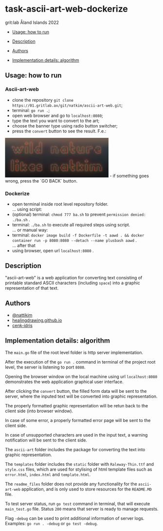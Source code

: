 # task-ascii-art-web-dockerize
grit:lab Åland Islands 2022

- [Usage: how to run](#usage-how-to-run)  

- [Description](#description)  

- [Authors](#authors)  

- [Implementation details: algorithm](#implementation-details-algorithm)  

## Usage: how to run  

### Ascii-art-web

- clone the repository `git clone https://01.gritlab.ax/git/natkim/ascii-art-web.git`;
- terminal: `go run .`;
- open web browser and go to `localhost:8080`;
- type the text you want to convert to the art;
- choose the banner type using radio button switcher;
- press the `convert` button to see the result.
F.e.:  
<img src="readme_files/wnln.png" width=340px>
- if something goes wrong, press the `GO BACK` button.

### Dockerize

- open terminal inside root level repository folder.  
... using script:  
- (optional) terminal: `chmod 777 ba.sh` to prevent `permission denied: ./ba.sh` . 
- terminal: `./ba.sh` to execute all required steps using script.  
... or manual way:  
- terminal: `docker image build -f Dockerfile -t aawd . && docker container run -p 8080:8080 --detach --name plusbash aawd` .  
... after that
- using browser, open url `localhost:8080` .

## Description  

"ascii-art-web" is a web application for converting text consisting of printable standard ASCII characters (including `space`) into a graphic representation of that text.

## Authors  

- [@nattikim](https://github.com/nattikim)  
- [healingdrawing.github.io](https://healingdrawing.github.io)  
- [cenk-idris](https://github.com/cenk-idris)

## Implementation details: algorithm  

The `main.go` file of the root level folder is http server implementation.  

After the execution of the `go run .` command in terminal of the project root level, the server is listening to port `8080`.  

Opening the browser window on the local machine using url `localhost:8080` demonstrates the web application graphical user interface.

After clicking the `convert` button, the filled form data will be sent to the server, where the inputed text will be converted into graphic representation.

The properly formatted graphic representation will be retun back to the client side (into browser window).

In case of some error, a properly formatted error page will be sent to the client side.

In case of unsupported characters are used in the input text, a warning notification will be sent to the client side.  

The `ascii-art` folder includes the package for converting the text into graphic representation.  

The `templates` folder includes the `static` folder with `Raleway-Thin.ttf` and `style.css` files, which are used for stylising of html template files such as `error.html`, `index.html` and `template.html`.  

The `readme_files` folder does not provide any functionality for the `ascii-art-web` application, and is only used to store resources for the `README.MD` file.  

To test server status, run `go test` command in terminal, that will execute `main_test.go` file. Status `200` means that server is ready to manage requests.  

Flag `-debug` can be used to print additional information of server logs. Examples: `go run . -debug` or `go test -debug`.    
